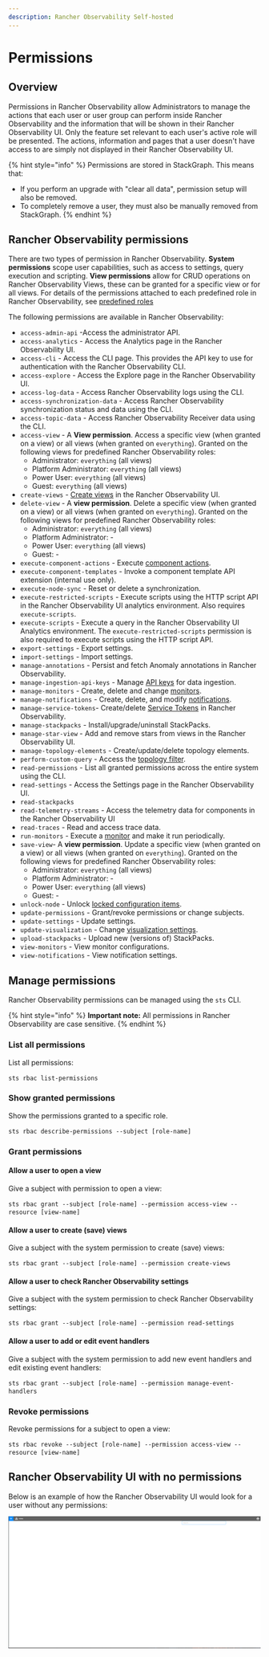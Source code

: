 ```yaml
---
description: Rancher Observability Self-hosted
---
```


# Permissions

## Overview

Permissions in Rancher Observability allow Administrators to manage the actions that each user or user group can perform inside Rancher Observability and the information that will be shown in their Rancher Observability UI. Only the feature set relevant to each user's active role will be presented. The actions, information and pages that a user doesn't have access to are simply not displayed in their Rancher Observability UI.

{% hint style="info" %}
Permissions are stored in StackGraph. This means that:

* If you perform an upgrade with "clear all data", permission setup will also be removed.
* To completely remove a user, they must also be manually removed from StackGraph.
{% endhint %}

## Rancher Observability permissions

There are two types of permission in Rancher Observability. **System permissions** scope user capabilities, such as access to settings, query execution and scripting. **View permissions** allow for CRUD operations on Rancher Observability Views, these can be granted for a specific view or for all views. For details of the permissions attached to each predefined role in Rancher Observability, see [predefined roles](/setup/security/rbac/rbac_roles.md#predefined-roles)

The following permissions are available in Rancher Observability:

* `access-admin-api` -Access the administrator API.
* `access-analytics` - Access the Analytics page in the Rancher Observability UI.
* `access-cli` - Access the CLI page. This provides the API key to use for authentication with the Rancher Observability CLI.
* `access-explore` - Access the Explore page in the Rancher Observability UI.
* `access-log-data` - Access Rancher Observability logs using the CLI.
* `access-synchronization-data` - Access Rancher Observability synchronization status and data using the CLI.
* `access-topic-data` - Access Rancher Observability Receiver data using the CLI.
* `access-view` - A **View permission**. Access a specific view \(when granted on a view\) or all views \(when granted on `everything`\). Granted on the following views for predefined Rancher Observability roles:
  * Administrator: `everything` (all views)
  * Platform Administrator: `everything` (all views)
  * Power User: `everything` (all views)
  * Guest: `everything` (all views)
* `create-views` - [Create views](/use/views/k8s-custom-views.md) in the Rancher Observability UI.
* `delete-view` - A **view permission**. Delete a specific view \(when granted on a view\) or all views \(when granted on `everything`\). Granted on the following views for predefined Rancher Observability roles:
  * Administrator: `everything` (all views)
  * Platform Administrator: -
  * Power User: `everything` (all views)
  * Guest: -
* `execute-component-actions` - Execute [component actions](/use/views/k8s-topology-perspective.md#actions).
* `execute-component-templates` - Invoke a component template API extension \(internal use only\).
* `execute-node-sync` - Reset or delete a synchronization.
* `execute-restricted-scripts` - Execute scripts using the HTTP script API in the Rancher Observability UI analytics environment. Also requires `execute-scripts`.
* `execute-scripts` - Execute a query in the Rancher Observability UI Analytics environment. The `execute-restricted-scripts` permission is also required to execute scripts using the HTTP script API.
* `export-settings` - Export settings.
* `import-settings` - Import settings.
* `manage-annotations` - Persist and fetch Anomaly annotations in Rancher Observability.
* `manage-ingestion-api-keys` - Manage [API keys](/use/security/k8s-ingestion-api-keys.md) for data ingestion.
* `manage-monitors` - Create, delete and change [monitors](/use/alerting/k8s-monitors.md).
* `manage-notifications` - Create, delete, and modify [notifications](/use/alerting/notifications/configure.md).
* `manage-service-tokens`- Create/delete [Service Tokens](/use/security/k8s-service-tokens.md) in Rancher Observability.
* `manage-stackpacks` - Install/upgrade/uninstall StackPacks.
* `manage-star-view` - Add and remove stars from views in the Rancher Observability UI.
* `manage-topology-elements` - Create/update/delete topology elements.
* `perform-custom-query` - Access the [topology filter](/use/views/k8s-filters.md#filter-topology).
* `read-permissions` - List all granted permissions across the entire system using the CLI.
* `read-settings` - Access the Settings page in the Rancher Observability UI.
* `read-stackpacks`
* `read-telemetry-streams` - Access the telemetry data for components in the Rancher Observability UI
* `read-traces` - Read and access trace data.
* `run-monitors` - Execute a [monitor](/use/alerting/k8s-monitors.md) and make it run periodically.
* `save-view`- A **view permission**. Update a specific view \(when granted on a view\) or all views \(when granted on `everything`\). Granted on the following views for predefined Rancher Observability roles:
  * Administrator: `everything` (all views)
  * Platform Administrator: -
  * Power User: `everything` (all views)
  * Guest: -
* `unlock-node` - Unlock [locked configuration items](/stackpacks/about-stackpacks.md#locked-configuration-items).
* `update-permissions` - Grant/revoke permissions or change subjects.
* `update-settings` - Update settings.
* `update-visualization` - Change [visualization settings](/use/views/k8s-topology-perspective.md#visualization-settings).
* `upload-stackpacks` - Upload new \(versions of\) StackPacks.
* `view-monitors` - View monitor configurations.
* `view-notifications` - View notification settings.

## Manage permissions

Rancher Observability permissions can be managed using the `sts` CLI.

{% hint style="info" %}
**Important note:** All permissions in Rancher Observability are case sensitive.
{% endhint %}

### List all permissions

List all permissions:


```text
sts rbac list-permissions
```

### Show granted permissions

Show the permissions granted to a specific role.

```text
sts rbac describe-permissions --subject [role-name]
```

### Grant permissions

#### Allow a user to open a view

Give a subject with permission to open a view:


```text
sts rbac grant --subject [role-name] --permission access-view --resource [view-name]
```

#### Allow a user to create \(save\) views

Give a subject with the system permission to create \(save\) views:

```text
sts rbac grant --subject [role-name] --permission create-views
```

#### Allow a user to check Rancher Observability settings

Give a subject with the system permission to check Rancher Observability settings:


```text
sts rbac grant --subject [role-name] --permission read-settings
```

#### Allow a user to add or edit event handlers

Give a subject with the system permission to add new event handlers and edit existing event handlers:


```text
sts rbac grant --subject [role-name] --permission manage-event-handlers
```

### Revoke permissions

Revoke permissions for a subject to open a view:


```text
sts rbac revoke --subject [role-name] --permission access-view --resource [view-name]
```

## Rancher Observability UI with no permissions

Below is an example of how the Rancher Observability UI would look for a user without any permissions:

![No permissions](../../../.gitbook/assets/noperm.png)
